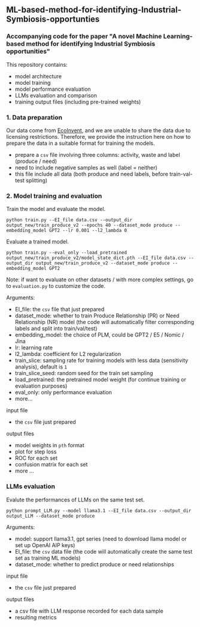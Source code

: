 ## ML-based-method-for-identifying-Industrial-Symbiosis-opportunties

### Accompanying code for the paper "A novel Machine Learning-based method for identifying Industrial Symbiosis opportunities"

This repository contains:
- model architecture
- model training
- model performance evaluation
- LLMs evaluation and comparison
- training output files (including pre-trained weights)


### 1. Data preparation

Our data come from [EcoInvent](https://ecoinvent.org/), and we are unable to share the data due to licensing restrictions.
Therefore, we provide the instruction here on how to prepare the data in a suitable format for training the models.

- prepare a `csv` file involving three columns: activity, waste and label (produce / need)
- need to include negative samples as well (label = neither)
- this file include all data (both produce and need labels, before train-val-test splitting)

### 2. Model training and evaluation

Train the model and evaluate the model.
```shell
python train.py --EI_file data.csv --output_dir output_new/train_produce_v2 --epochs 40 --dataset_mode produce --embedding_model GPT2 --lr 0.001 --l2_lambda 0
```

Evaluate a trained model.
```shell
python train.py --eval_only --load_pretrained output_new/train_produce_v2/model_state_dict.pth --EI_file data.csv --output_dir output_new/train_produce_v2 --dataset_mode produce --embedding_model GPT2
```
Note: if want to evaluate on other datasets / with more complex settings, go to `evaluation.py` to customize the code. 

Arguments:
- EI_file: the `csv` file that just prepared
- dataset_mode: whether to train Produce Relationship (PR) or Need Relationship (NR) model (the code will automatically filter corresponding labels and split into train/val/test)
- embedding_model: the choice of PLM, could be GPT2 / E5 / Nomic / Jina
- lr: learning rate
- l2_lambda: coefficient for L2 regularization
- train_slice: sampling rate for training models with less data (sensitivity analysis), default is `1`
- train_slice_seed: random seed for the train set sampling
- load_pretrained: the pretrained model weight (for continue training or evaluation purposes)
- eval_only: only performance evaluation
- more...

input file
- the `csv` file just prepared

output files
- model weights in `pth` format
- plot for step loss
- ROC for each set
- confusion matrix for each set
- more ...

### LLMs evaluation

Evalute the performances of LLMs on the same test set.

```shell
python prompt_LLM.py --model llama3.1 --EI_file data.csv --output_dir output_LLM --dataset_mode produce
```

Arguments:
- model: support llama3.1, gpt series (need to download llama model or set up OpenAI AIP keys)
- EI_file: the `csv` data file (the code will automatically create the same test set as training ML models)
- dataset_mode: whether to predict produce or need relationships

input file
- the `csv` file just prepared

output files
- a csv file with LLM response recorded for each data sample
- resulting metrics